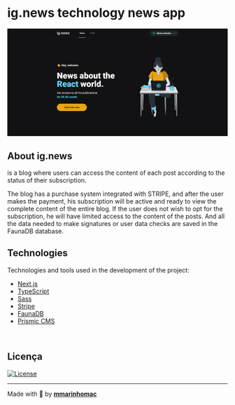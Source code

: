 # ig.news technology news app
![Preview](public/ignews.png)
<br>

## About ig.news

is a blog where users can access the content of each post according to the status of their subscription.

The blog has a purchase system integrated with STRIPE, and after the user makes the payment, his subscription will be active and ready to view the complete content of the entire blog. If the user does not wish to opt for the subscription, he will have limited access to the content of the posts. And all the data needed to make signatures or user data checks are saved in the FaunaDB database.
<br>

## Technologies

Technologies and tools used in the development of the project:

- [Next.js](https://nextjs.org/)
- [TypeScript](https://www.typescriptlang.org/)
- [Sass](https://sass-lang.com/)
- [Stripe](https://stripe.com/)
- [FaunaDB](https://fauna.com/)
- [Prismic CMS](https://prismic.io/)
<br>

## Licença
<a href="https://opensource.org/licenses/MIT">
    <img alt="License" src="https://img.shields.io/badge/license-MIT-ff512f?style=flat-square">
</a>
<br>

---
Made with 💖 by [**mmarinhomac**](https://github.com/mmarinhomac)